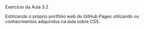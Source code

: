 Exercício da Aula 3.2

Estilizando o próprio portfólio web do GitHub Pages utilizando os conhecimentos adquiridos na aula sobre CSS.
